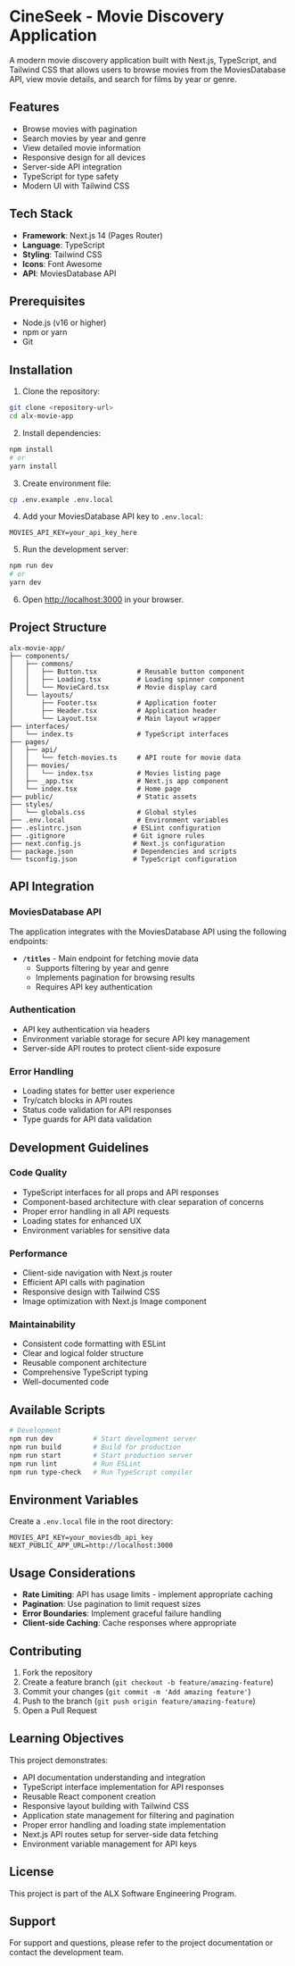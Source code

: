 # CineSeek - Movie Discovery Application

A modern movie discovery application built with Next.js, TypeScript, and Tailwind CSS that allows users to browse movies from the MoviesDatabase API, view movie details, and search for films by year or genre.

## Features

- Browse movies with pagination
- Search movies by year and genre
- View detailed movie information
- Responsive design for all devices
- Server-side API integration
- TypeScript for type safety
- Modern UI with Tailwind CSS

## Tech Stack

- **Framework**: Next.js 14 (Pages Router)
- **Language**: TypeScript
- **Styling**: Tailwind CSS
- **Icons**: Font Awesome
- **API**: MoviesDatabase API

## Prerequisites

- Node.js (v16 or higher)
- npm or yarn
- Git

## Installation

1. Clone the repository:
```bash
git clone <repository-url>
cd alx-movie-app
```

2. Install dependencies:
```bash
npm install
# or
yarn install
```

3. Create environment file:
```bash
cp .env.example .env.local
```

4. Add your MoviesDatabase API key to `.env.local`:
```
MOVIES_API_KEY=your_api_key_here
```

5. Run the development server:
```bash
npm run dev
# or
yarn dev
```

6. Open [http://localhost:3000](http://localhost:3000) in your browser.

## Project Structure

```
alx-movie-app/
├── components/
│   ├── commons/
│   │   ├── Button.tsx          # Reusable button component
│   │   ├── Loading.tsx         # Loading spinner component
│   │   └── MovieCard.tsx       # Movie display card
│   └── layouts/
│       ├── Footer.tsx          # Application footer
│       ├── Header.tsx          # Application header
│       └── Layout.tsx          # Main layout wrapper
├── interfaces/
│   └── index.ts                # TypeScript interfaces
├── pages/
│   ├── api/
│   │   └── fetch-movies.ts     # API route for movie data
│   ├── movies/
│   │   └── index.tsx           # Movies listing page
│   ├── _app.tsx                # Next.js app component
│   └── index.tsx               # Home page
├── public/                     # Static assets
├── styles/
│   └── globals.css             # Global styles
├── .env.local                  # Environment variables
├── .eslintrc.json             # ESLint configuration
├── .gitignore                 # Git ignore rules
├── next.config.js             # Next.js configuration
├── package.json               # Dependencies and scripts
└── tsconfig.json              # TypeScript configuration
```

## API Integration

### MoviesDatabase API

The application integrates with the MoviesDatabase API using the following endpoints:

- **`/titles`** - Main endpoint for fetching movie data
  - Supports filtering by year and genre
  - Implements pagination for browsing results
  - Requires API key authentication

### Authentication

- API key authentication via headers
- Environment variable storage for secure API key management
- Server-side API routes to protect client-side exposure

### Error Handling

- Loading states for better user experience
- Try/catch blocks in API routes
- Status code validation for API responses
- Type guards for API data validation

## Development Guidelines

### Code Quality

- TypeScript interfaces for all props and API responses
- Component-based architecture with clear separation of concerns
- Proper error handling in all API requests
- Loading states for enhanced UX
- Environment variables for sensitive data

### Performance

- Client-side navigation with Next.js router
- Efficient API calls with pagination
- Responsive design with Tailwind CSS
- Image optimization with Next.js Image component

### Maintainability

- Consistent code formatting with ESLint
- Clear and logical folder structure
- Reusable component architecture
- Comprehensive TypeScript typing
- Well-documented code

## Available Scripts

```bash
# Development
npm run dev          # Start development server
npm run build        # Build for production
npm run start        # Start production server
npm run lint         # Run ESLint
npm run type-check   # Run TypeScript compiler
```

## Environment Variables

Create a `.env.local` file in the root directory:

```env
MOVIES_API_KEY=your_moviesdb_api_key
NEXT_PUBLIC_APP_URL=http://localhost:3000
```

## Usage Considerations

- **Rate Limiting**: API has usage limits - implement appropriate caching
- **Pagination**: Use pagination to limit request sizes
- **Error Boundaries**: Implement graceful failure handling
- **Client-side Caching**: Cache responses where appropriate

## Contributing

1. Fork the repository
2. Create a feature branch (`git checkout -b feature/amazing-feature`)
3. Commit your changes (`git commit -m 'Add amazing feature'`)
4. Push to the branch (`git push origin feature/amazing-feature`)
5. Open a Pull Request

## Learning Objectives

This project demonstrates:

- API documentation understanding and integration
- TypeScript interface implementation for API responses
- Reusable React component creation
- Responsive layout building with Tailwind CSS
- Application state management for filtering and pagination
- Proper error handling and loading state implementation
- Next.js API routes setup for server-side data fetching
- Environment variable management for API keys

## License

This project is part of the ALX Software Engineering Program.

## Support

For support and questions, please refer to the project documentation or contact the development team.